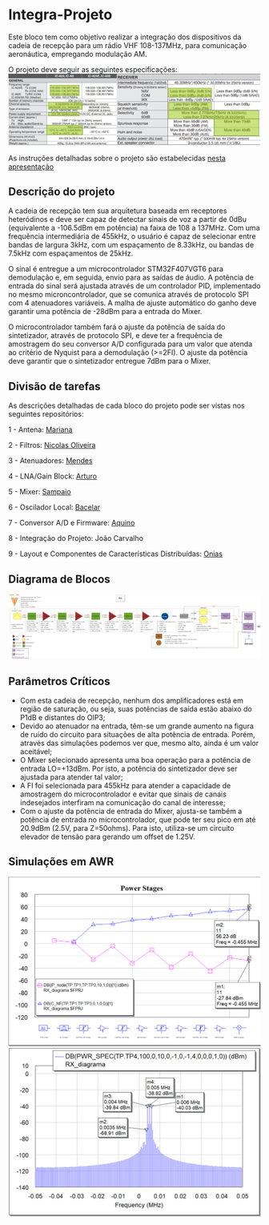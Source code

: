 # Integra-Projeto
Este bloco tem como objetivo realizar a integração dos dispositivos da cadeia de recepção para um rádio VHF 108-137MHz, para comunicação aeronáutica, empregando modulação AM.

O projeto deve seguir as seguintes especificações:
![Especificações do Projeto](specs.png)

As instruções detalhadas sobre o projeto são estabelecidas [nesta apresentação](Trabalhos.pdf)

## Descrição do projeto
A cadeia de recepção tem sua arquitetura baseada em receptores heteródinos e deve ser capaz de detectar sinais de voz a partir de 0dBu (equivalente a -106.5dBm em potência) na faixa de 108 a 137MHz. Com uma frequência intermediária de 455kHz, o usuário é capaz de selecionar entre bandas de largura 3kHz, com um espaçamento de 8.33kHz, ou bandas de 7.5kHz com espaçamentos de 25kHz.

O sinal é entregue a um microcontrolador STM32F407VGT6 para demodulação e, em seguida, envio para as saídas de áudio. A potência de entrada do sinal será ajustada através de um controlador PID, implementado no mesmo microncontrolador, que se comunica através de protocolo SPI com 4 atenuadores variáveis. A malha de ajuste automático do ganho deve garantir uma potência de -28dBm para a entrada do Mixer.

O microcontrolador também fará o ajuste da potência de saída do sintetizador, através de protocolo SPI, e deve ter a frequência de amostragem do seu conversor A/D configurada para um valor que atenda ao critério de Nyquist para a demodulação (>=2FI). O ajuste da potência deve garantir que o sintetizador entregue 7dBm para o Mixer.

## Divisão de tarefas
As descrições detalhadas de cada bloco do projeto pode ser vistas nos seguintes repositórios:

1 - Antena: [Mariana](https://github.com/apct-2019/Mariana)

2 - Filtros: [Nicolas Oliveira](https://github.com/apct-2019/Nicolas)

3 - Atenuadores: [Mendes](https://github.com/apct-2019/Mendes)

4 - LNA/Gain Block: [Arturo](https://github.com/apct-2019/Arturo)

5 - Mixer: [Sampaio](https://github.com/apct-2019/Sampaio)

6 - Oscilador Local: [Bacelar](https://github.com/apct-2019/Bacelar)

7 - Conversor A/D e Firmware: [Aquino](https://github.com/apct-2019/Aquino)

8 - Integração do Projeto: João Carvalho

9 - Layout e Componentes de Características Distribuídas: [Onias](https://github.com/apct-2019/Onias)

## Diagrama de Blocos
![Diagrama de Blocos com Especificações de Projeto](RX-APCT.png)

## Parâmetros Críticos
* Com esta cadeia de recepção, nenhum dos amplificadores está em região de saturação, ou seja, suas potências de saída estão abaixo do P1dB e distantes do OIP3;
* Devido ao atenuador na entrada, têm-se um grande aumento na figura de ruído do circuito para situações de alta potência de entrada. Porém, através das simulações podemos ver que, mesmo alto, ainda é um valor aceitável;
* O Mixer selecionado apresenta uma boa operação para a potência de entrada LO=+13dBm. Por isto, a potência do sintetizador deve ser ajustada para atender tal valor;
* A FI foi selecionada para 455kHz para atender a capacidade de amostragem do microcontrolador e evitar que sinais de canais indesejados interfiram na comunicação do canal de interesse;
* Com o ajuste da potência de entrada do Mixer, ajusta-se também a potência de entrada no microcontrolador, que pode ter seu pico em até 20.9dBm (2.5V, para Z=50ohms). Para isto, utiliza-se um circuito elevador de tensão para gerando um offset de 1.25V.

## Simulações em AWR
![Estágios do ganho e Figura de ruído](power-stages.PNG)
![Espectro de potência do sinal](pwr-spec.PNG)
